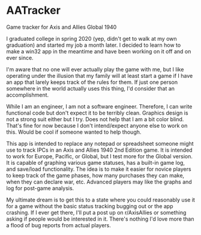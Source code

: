 # AATracker
Game tracker for Axis and Allies Global 1940

I graduated college in spring 2020 (yep, didn't get to walk at my own graduation) and started my job a month later. I decided to learn how to make a win32 app in the meantime and have been working on it off and on ever since.

I'm aware that no one will ever actually play the game with me, but I like operating under the illusion that my family will at least start a game if I have an app that larely keeps track of the rules for them. If just one person somewhere in the world actually uses this thing, I'd consider that an accomplishment.

While I am an engineer, I am not a software engineer. Therefore, I can write functional code but don't expect it to be terribly clean. Graphics design is not a strong suit either but I try. Does not help that I am a bit color blind. That's fine for now because I don't intend/expect anyone else to work on this. Would be cool if someone wanted to help though.

This app is intended to replace any notepad or spreadsheet someone might use to track IPCs in an Axis and Allies 1940 2nd Edition game. It is intended to work for Europe, Pacific, or Global, but I test more for the Global version. It is capable of graphing various game statuses, has a built-in game log, and save/load functionality. The idea is to make it easier for novice players to keep track of the game phases, how many purchases they can make, when they can declare war, etc. Advanced players may like the graphs and log for post-game analysis. 

My ultimate dream is to get this to a state where you could reasonably use it for a game without the basic status tracking bugging out or the app crashing. If I ever get there, I'll put a post up on r/AxisAllies or something asking if people would be interested in it. There's nothing I'd love more than a flood of bug reports from actual players.
